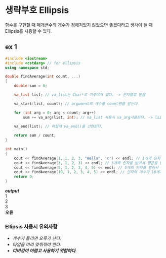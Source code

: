 # 생략부호 Ellipsis
함수를 구현할 때 매개변수의 개수가 정해져있지 않았으면 좋겠다라고 생각이 들 때 Ellipsis를 사용할 수 있다.

## ex 1
```cpp
#include <iostream>
#include <cstdarg> // for ellipsis
using namespace std;

double findAverage(int count, ...)
{
    double sum = 0;

    va_list list; // va_list는 Char*로 이루어져 있다. -> 문자열로 받음

    va_start(list, count); // argument의 개수를 count만큼 받는다.

    for (int arg = 0; arg < count; arg++)
        sum += va_arg(list, int); // va_list 사용시 va_arg사용한다. -> lsit의 내용을 int형으로 변환
    
    va_end(list); // 마칠때 va_end()을 선언한다.

    return sum / count;
}

int main()
{
    cout << findAverage(1, 1, 2, 3, "Hello", 'c') << endl; // 1개의 인자를 받아서 평균을 반환
    cout << findAverage(3, 1, 2, 3) << endl; // 3개의 인자를 받아서 평균을 반환
    cout << findAverage(5, 1, 2, 3, 4, 5) << endl; // 5개의 인자를 받아서 평균을 반환
    cout << findAverage(10, 1, 2, 3, 4, 5) << endl; // 인자의 개수가 10개가 안됨 -> 오류 발생
    return 0;
}
```
***output*** <br>
1<br>
2<br>
3<br>
**오류**

### Ellipsis 사용시 유의사항
- *개수가 틀리면 오류가 난다.*
- *타입을 미리 맞춰줘야 한다.*
- ***디버깅이 어렵고 사용하기 위험하다.***